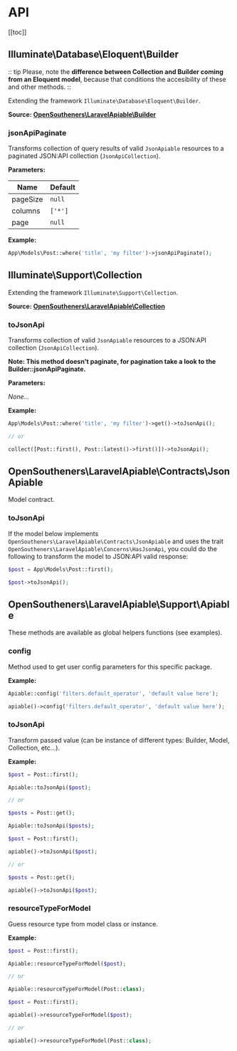 
# API

[[toc]]

## Illuminate\Database\Eloquent\Builder

:: tip
Please, note the **difference between Collection and Builder coming from an Eloquent model**, because that conditions the accesibility of these and other methods.
::

Extending the framework `Illuminate\Database\Eloquent\Builder`.

**Source: [OpenSoutheners\LaravelApiable\Builder](https://github.com/open-southeners/laravel-apiable/blob/7caaa1dbf4925c53ff181630eec46d9b7df2c277/src/Builder.php)**

### jsonApiPaginate

Transforms collection of query results of valid `JsonApiable` resources to a paginated JSON:API collection (`JsonApiCollection`).

**Parameters:**

| Name     | Default |
| -------- | ------- |
| pageSize | `null`  |
| columns  | `['*']` |
| page     | `null`  |

**Example:**

```php
App\Models\Post::where('title', 'my filter')->jsonApiPaginate();
```

## Illuminate\Support\Collection

Extending the framework `Illuminate\Support\Collection`.

**Source: [OpenSoutheners\LaravelApiable\Collection](https://github.com/open-southeners/laravel-apiable/blob/7caaa1dbf4925c53ff181630eec46d9b7df2c277/src/Collection.php)**

### toJsonApi

Transforms collection of valid `JsonApiable` resources to a JSON:API collection (`JsonApiCollection`).

**Note: This method doesn't paginate, for pagination take a look to the Builder::jsonApiPaginate.**

**Parameters:**

_None..._

**Example:**

```php
App\Models\Post::where('title', 'my filter')->get()->toJsonApi();

// or

collect([Post::first(), Post::latest()->first()])->toJsonApi();
```

## OpenSoutheners\LaravelApiable\Contracts\JsonApiable

Model contract.

### toJsonApi

If the model below implements `OpenSoutheners\LaravelApiable\Contracts\JsonApiable` and uses the trait `OpenSoutheners\LaravelApiable\Concerns\HasJsonApi`, you could do the following to transform the model to JSON:API valid response:

```php
$post = App\Models\Post::first();

$post->toJsonApi();
```

## OpenSoutheners\LaravelApiable\Support\Apiable

These methods are available as global helpers functions (see examples).

### config

Method used to get user config parameters for this specific package.

**Example:**

<CodeGroup>
  <CodeGroupItem title="FACADE">

```php
Apiable::config('filters.default_operator', 'default value here');
```

  </CodeGroupItem>

  <CodeGroupItem title="HELPER">

```php
apiable()->config('filters.default_operator', 'default value here');
```

  </CodeGroupItem>
</CodeGroup>

### toJsonApi

Transform passed value (can be instance of different types: Builder, Model, Collection, etc...).

**Example:**

<CodeGroup>
  <CodeGroupItem title="FACADE">

```php
$post = Post::first();

Apiable::toJsonApi($post);

// or

$posts = Post::get();

Apiable::toJsonApi($posts);
```

  </CodeGroupItem>

  <CodeGroupItem title="HELPER">

```php
$post = Post::first();

apiable()->toJsonApi($post);

// or

$posts = Post::get();

apiable()->toJsonApi($post);
```

  </CodeGroupItem>
</CodeGroup>

### resourceTypeForModel

Guess resource type from model class or instance.

**Example:**

<CodeGroup>
  <CodeGroupItem title="FACADE">

```php
$post = Post::first();

Apiable::resourceTypeForModel($post);

// or

Apiable::resourceTypeForModel(Post::class);
```

  </CodeGroupItem>

  <CodeGroupItem title="HELPER">

```php
$post = Post::first();

apiable()->resourceTypeForModel($post);

// or

apiable()->resourceTypeForModel(Post::class);
```

  </CodeGroupItem>
</CodeGroup>

